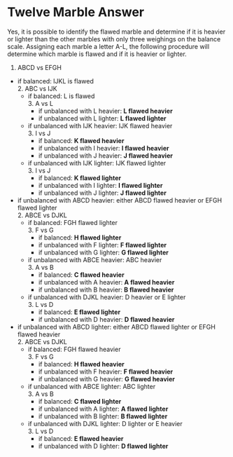 # Twelve Marble Answer

Yes, it is possible to identify the flawed marble and determine if it is 
heavier or lighter than the other marbles with only three weighings on the 
balance scale. Assigning each marble a letter A-L, the following procedure will 
determine which marble is flawed and if it is heavier or lighter.

1. ABCD vs EFGH 
  * if balanced: IJKL is flawed  
    2. ABC vs IJK  
      * if balanced: L is flawed  
        3. A vs L  
          * if unbalanced with L heavier: **L flawed heavier**  
          * if unbalanced with L lighter: **L flawed lighter**  
      * if unbalanced with IJK heavier: IJK flawed heavier  
        3. I vs J  
          * if balanced: **K flawed heavier**  
          * if unbalanced with I heavier: **I flawed heavier**  
          * if unbalanced with J heavier: **J flawed heavier**  
      * if unbalanced with IJK lighter: IJK flawed lighter  
        3. I vs J  
          * if balanced: **K flawed lighter**  
          * if unbalanced with I lighter: **I flawed lighter**  
          * if unbalanced with J lighter: **J flawed lighter**  
  * if unbalanced with ABCD heavier: either ABCD flawed heavier or EFGH flawed lighter  
    2. ABCE vs DJKL  
      * if balanced: FGH flawed lighter  
        3. F vs G  
          * if balanced: **H flawed lighter**  
          * if unbalanced with F lighter: **F flawed lighter**  
          * if unbalanced with G lighter: **G flawed lighter**  
      * if unbalanced with ABCE heavier: ABC heavier  
        3. A vs B  
          * if balanced: **C flawed heavier**  
          * if unbalanced with A heavier: **A flawed heavier**  
          * if unbalanced with B heavier: **B flawed heavier**  
      * if unbalanced with DJKL heavier: D heavier or E lighter  
        3. L vs D  
          * if balanced: **E flawed lighter**  
          * if unbalanced with D heavier: **D flawed heavier**  
  * if unbalanced with ABCD lighter: either ABCD flawed lighter or EFGH flawed heavier  
    2. ABCE vs DJKL  
      * if balanced: FGH flawed heavier  
        3. F vs G  
          * if balanced: **H flawed heavier**  
          * if unbalanced with F heavier: **F flawed heavier**  
          * if unbalanced with G heavier: **G flawed heavier**  
      * if unbalanced with ABCE lighter: ABC lighter  
        3. A vs B  
          * if balanced: **C flawed lighter**  
          * if unbalanced with A lighter: **A flawed lighter**  
          * if unbalanced with B lighter: **B flawed lighter**  
      * if unbalanced with DJKL lighter: D lighter or E heavier  
        3. L vs D  
          * if balanced: **E flawed heavier**  
          * if unbalanced with D lighter: **D flawed lighter**  
